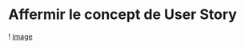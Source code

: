 # Affermir le concept de User Story

! [image](https://i1.wp.com/www.berejeb.com/wp-content/uploads/2013/12/agile-dilbert-story.gif)
